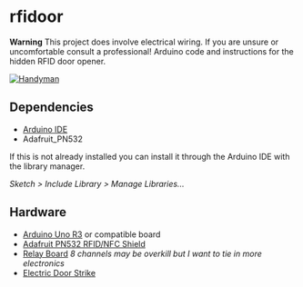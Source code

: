 # rfidoor
**Warning** This project does involve electrical wiring. If you are unsure or uncomfortable consult a professional!
Arduino code and instructions for the hidden RFID door opener.

[![Handyman](https://img.youtube.com/vi/tLmNhktr4Ss/0.jpg)](https://www.youtube.com/watch?v=tLmNhktr4Ss)

## Dependencies
- [Arduino IDE](https://www.arduino.cc/en/Main/Software)
- Adafruit_PN532 

If this is not already installed you can install it through the Arduino IDE with the library manager. 

*Sketch > Include Library > Manage Libraries...*

## Hardware
- [Arduino Uno R3](https://store.arduino.cc/usa/arduino-uno-rev3) or compatible board
- [Adafruit PN532 RFID/NFC Shield](https://www.adafruit.com/product/789)
- [Relay Board](https://www.amazon.com/SainSmart-101-70-102-8-Channel-Relay-Module/dp/B0057OC5WK) *8 channels may be overkill but I want to tie in more electronics*
- [Electric Door Strike](https://www.amazon.com/UHPPOTE-Electric-Strike-Secure-Control/dp/B00V45GWTI)
